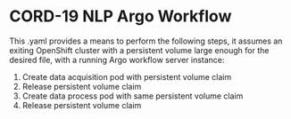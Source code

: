 # CORD-19 NLP Argo Workflow

This .yaml provides a means to perform the following steps, it assumes an exiting OpenShift cluster with a persistent volume large enough for the desired file, with a running Argo workflow server instance:

1. Create data acquisition pod with persistent volume claim 
2. Release persistent volume claim
3. Create data process pod with same persistent volume claim
4. Release persistent volume claim

